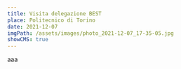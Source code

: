 ```yaml
---
title: Visita delegazione BEST
place: Politecnico di Torino
date: 2021-12-07
imgPath: /assets/images/photo_2021-12-07_17-35-05.jpg
showCMS: true
---
```

aaa